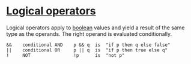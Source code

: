 # [Logical operators](#logical-operators)

Logical operators apply to [boolean](/Types/boolean_types.html) values and yield a result of the same type as the operands. The right operand is evaluated conditionally.

    &&    conditional AND    p && q  is  "if p then q else false"
    ||    conditional OR     p || q  is  "if p then true else q"
    !     NOT                !p      is  "not p"